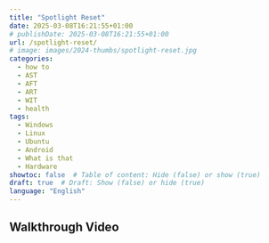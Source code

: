 ```yaml
---
title: "Spotlight Reset"
date: 2025-03-08T16:21:55+01:00
# publishDate: 2025-03-08T16:21:55+01:00
url: /spotlight-reset/
# image: images/2024-thumbs/spotlight-reset.jpg
categories: 
  - how to
  - AST
  - AFT
  - ART
  - WIT
  - health
tags: 
  - Windows
  - Linux
  - Ubuntu
  - Android
  - What is that
  - Hardware
showtoc: false  # Table of content: Hide (false) or show (true)
draft: true  # Draft: Show (false) or hide (true)
language: "English"
---
```




## Walkthrough Video
<!--
{{< youtube "" >}}
-->